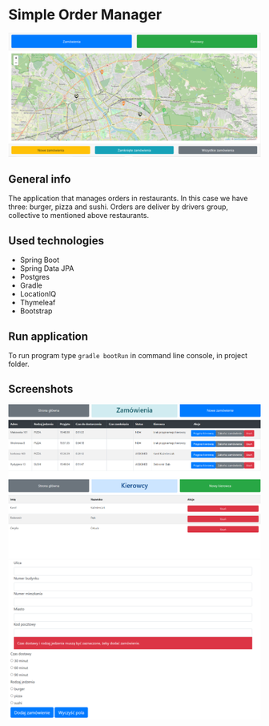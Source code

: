 # Simple Order Manager
![img.png](img.png)
## General info
The application that manages orders in restaurants. In this case we have three: burger, pizza and sushi. 
Orders are deliver by drivers group, collective to mentioned above restaurants.   
## Used technologies
- Spring Boot
- Spring Data JPA
- Postgres
- Gradle
- LocationIQ
- Thymeleaf
- Bootstrap

## Run application
To run program type ```gradle bootRun``` in command line console, in project folder.
## Screenshots
![img_1.png](img_1.png)
![img_2.png](img_2.png)
![img_3.png](img_3.png)
